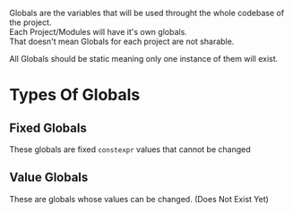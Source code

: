 Globals are the variables that will be used throught the whole codebase of the project.\
Each Project/Modules will have it's own globals.\
That doesn't mean Globals for each project are not sharable.

All Globals should be static meaning only one instance of them will exist.

# Types Of Globals
## Fixed Globals
These globals are fixed `constexpr` values that cannot be changed

## Value Globals
These are globals whose values can be changed. (Does Not Exist Yet)